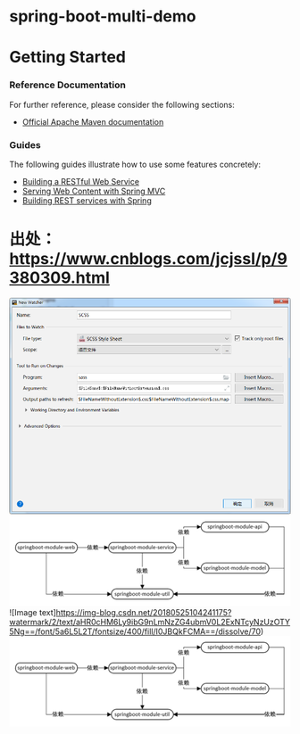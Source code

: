 # spring-boot-multi-demo

# Getting Started

### Reference Documentation
For further reference, please consider the following sections:

* [Official Apache Maven documentation](https://maven.apache.org/guides/index.html)

### Guides
The following guides illustrate how to use some features concretely:

* [Building a RESTful Web Service](https://spring.io/guides/gs/rest-service/)
* [Serving Web Content with Spring MVC](https://spring.io/guides/gs/serving-web-content/)
* [Building REST services with Spring](https://spring.io/guides/tutorials/bookmarks/)

# 出处： https://www.cnblogs.com/jcjssl/p/9380309.html

![Image](https://raw.githubusercontent.com/siyecao/image-folder/master/images/file_watchers.png)
![Image](https://github.com/lxlx704034204/spring-boot-multi-demo/blob/master/模块依赖关系图.png)
![Image text]https://img-blog.csdn.net/20180525104241175?watermark/2/text/aHR0cHM6Ly9ibG9nLmNzZG4ubmV0L2ExNTcyNzUzOTY5Ng==/font/5a6L5L2T/fontsize/400/fill/I0JBQkFCMA==/dissolve/70)
![Image text](https://github.com/lxlx704034204/spring-boot-multi-demo/blob/master/模块依赖关系图.png)